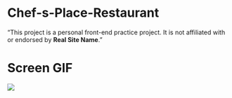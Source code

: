# Chef-s-Place-Restaurant

<p>“This project is a personal front-end practice project. It is not affiliated with or endorsed by <b> Real Site Name</b>.”</p>

<h1>Screen GIF</h1>

![](screen.gif)

